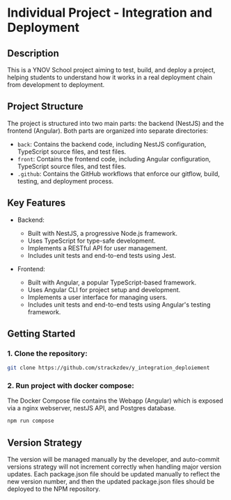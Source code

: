 # Individual Project - Integration and Deployment

## Description

This is a YNOV School project aiming to test, build, and deploy a project, helping students to understand how it works in a real deployment chain from development to deployment.

## Project Structure

The project is structured into two main parts: the backend (NestJS) and the frontend (Angular). Both parts are organized into separate directories:

- `back`: Contains the backend code, including NestJS configuration, TypeScript source files, and test files.
- `front`: Contains the frontend code, including Angular configuration, TypeScript source files, and test files.
- `.github`: Contains the GitHub workflows that enforce our gitflow, build, testing, and deployment process.

## Key Features

- Backend:
    - Built with NestJS, a progressive Node.js framework.
    - Uses TypeScript for type-safe development.
    - Implements a RESTful API for user management.
    - Includes unit tests and end-to-end tests using Jest.

- Frontend:
    - Built with Angular, a popular TypeScript-based framework.
    - Uses Angular CLI for project setup and development.
    - Implements a user interface for managing users.
    - Includes unit tests and end-to-end tests using Angular's testing framework.

## Getting Started

### 1. Clone the repository:
```bash
git clone https://github.com/strackzdev/y_integration_deploiement
```

### 2. Run project with docker compose:
The Docker Compose file contains the Webapp (Angular) which is exposed via a nginx webserver, nestJS API, and Postgres database.
```bash
npm run compose
```

## Version Strategy
The version will be managed manually by the developer, and auto-commit versions strategy will not increment correctly when handling major version updates. Each package.json file should be updated manually to reflect the new version number, and then the updated package.json files should be deployed to the NPM repository.